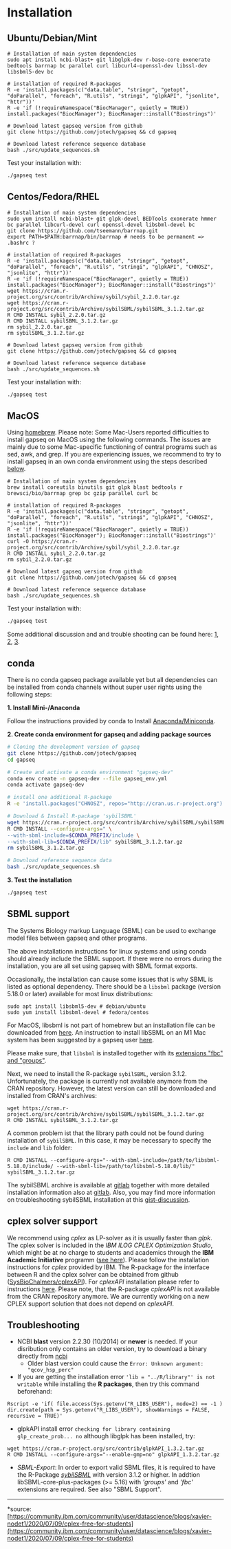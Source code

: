 # Installation

## Ubuntu/Debian/Mint
```
# Installation of main system dependencies
sudo apt install ncbi-blast+ git libglpk-dev r-base-core exonerate bedtools barrnap bc parallel curl libcurl4-openssl-dev libssl-dev libsbml5-dev bc

# installation of required R-packages
R -e 'install.packages(c("data.table", "stringr", "getopt", "doParallel", "foreach", "R.utils", "stringi", "glpkAPI", "jsonlite", "httr"))'
R -e 'if (!requireNamespace("BiocManager", quietly = TRUE)) install.packages("BiocManager"); BiocManager::install("Biostrings")'

# Download latest gapseq version from github
git clone https://github.com/jotech/gapseq && cd gapseq

# Download latest reference sequence database
bash ./src/update_sequences.sh
```

Test your installation with:
```sh
./gapseq test
```

## Centos/Fedora/RHEL
```
# Installation of main system dependencies
sudo yum install ncbi-blast+ git glpk-devel BEDTools exonerate hmmer bc parallel libcurl-devel curl openssl-devel libsbml-devel bc
git clone https://github.com/tseemann/barrnap.git
export PATH=$PATH:barrnap/bin/barrnap # needs to be permanent => .bashrc ?

# installation of required R-packages
R -e 'install.packages(c("data.table", "stringr", "getopt", "doParallel", "foreach", "R.utils", "stringi", "glpkAPI", "CHNOSZ", "jsonlite", "httr"))'
R -e 'if (!requireNamespace("BiocManager", quietly = TRUE)) install.packages("BiocManager"); BiocManager::install("Biostrings")'
wget https://cran.r-project.org/src/contrib/Archive/sybil/sybil_2.2.0.tar.gz
wget https://cran.r-project.org/src/contrib/Archive/sybilSBML/sybilSBML_3.1.2.tar.gz
R CMD INSTALL sybil_2.2.0.tar.gz
R CMD INSTALL sybilSBML_3.1.2.tar.gz
rm sybil_2.2.0.tar.gz
rm sybilSBML_3.1.2.tar.gz

# Download latest gapseq version from github
git clone https://github.com/jotech/gapseq && cd gapseq

# Download latest reference sequence database
bash ./src/update_sequences.sh
```

Test your installation with:
```sh
./gapseq test
```

## MacOS
Using [homebrew](https://brew.sh). Please note: Some Mac-Users reported difficulties to install gapseq on MacOS using the following commands. The issues are mainly due to some Mac-specific functioning of central programs such as sed, awk, and grep. If you are experiencing issues, we recommend to try to install gapseq in an own conda environment using the steps described [below](#conda).
```
# Installation of main system dependencies
brew install coreutils binutils git glpk blast bedtools r brewsci/bio/barrnap grep bc gzip parallel curl bc

# installation of required R-packages
R -e 'install.packages(c("data.table", "stringr", "getopt", "doParallel", "foreach", "R.utils", "stringi", "glpkAPI", "CHNOSZ", "jsonlite", "httr"))'
R -e 'if (!requireNamespace("BiocManager", quietly = TRUE)) install.packages("BiocManager"); BiocManager::install("Biostrings")'
curl -O https://cran.r-project.org/src/contrib/Archive/sybil/sybil_2.2.0.tar.gz
R CMD INSTALL sybil_2.2.0.tar.gz
rm sybil_2.2.0.tar.gz

# Download latest gapseq version from github
git clone https://github.com/jotech/gapseq && cd gapseq

# Download latest reference sequence database
bash ./src/update_sequences.sh
```

Test your installation with:
```sh
./gapseq test
```

Some additional discussion and and trouble shooting can be found here: [1](https://apple.stackexchange.com/a/69332), [2](https://github.com/jotech/gapseq/issues/28), [3](https://github.com/jotech/gapseq/issues/143#issuecomment-1263349021).

## conda
There is no conda gapseq package available yet but all dependencies can be installed from conda channels without super user rights using the following steps:

**1. Install Mini-/Anaconda**

Follow the instructions provided by conda to Install [Anaconda/Miniconda](https://conda.io/projects/conda/en/latest/user-guide/install/index.html).

**2. Create conda environment for gapseq and adding package sources**

```sh
# Cloning the development version of gapseq
git clone https://github.com/jotech/gapseq
cd gapseq

# Create and activate a conda environment "gapseq-dev"
conda env create -n gapseq-dev --file gapseq_env.yml
conda activate gapseq-dev

# install one additional R-package
R -e 'install.packages("CHNOSZ", repos="http://cran.us.r-project.org")'

# Download & Install R-package 'sybilSBML'
wget https://cran.r-project.org/src/contrib/Archive/sybilSBML/sybilSBML_3.1.2.tar.gz
R CMD INSTALL --configure-args=" \
--with-sbml-include=$CONDA_PREFIX/include \
--with-sbml-lib=$CONDA_PREFIX/lib" sybilSBML_3.1.2.tar.gz
rm sybilSBML_3.1.2.tar.gz

# Download reference sequence data
bash ./src/update_sequences.sh
```

**3. Test the installation**

```sh
./gapseq test
```

## SBML support
The Systems Biology markup Language (SBML) can be used to exchange model files between gapseq and other programs.

The above installationn instructions for linux systems and using conda should already include the SBML support. If there were no errors during the installation, you are all set using gapseq with SBML format exports.

Occasionally, the installation can cause some issues that is why SBML is listed as optional dependency.
There should be a ``libsbml`` package (version 5.18.0 or later) available for most linux distributions:
```
sudo apt install libsbml5-dev # debian/ubuntu
sudo yum install libsbml-devel # fedora/centos
```
For MacOS, libsbml is not part of homebrew but an installation file can be downloaded from [here](https://sourceforge.net/projects/sbml/files/libsbml/5.18.0/stable/Mac%20OS%20X/). An instruction to install libSBML on an M1 Mac system has been suggested by a gapseq user [here](https://github.com/jotech/gapseq/issues/143#issuecomment-1263349021).

Please make sure, that `libsbml` is installed together with its [extensions "fbc" and "groups"](https://sbml.org/software/libsbml/).

Next, we need to install the R-package `sybilSBML`, version 3.1.2. Unfortunately, the package is currently not available anymore from the CRAN repository. However, the latest version can still be downloaded and installed from CRAN's archives:

```
wget https://cran.r-project.org/src/contrib/Archive/sybilSBML/sybilSBML_3.1.2.tar.gz
R CMD INSTALL sybilSBML_3.1.2.tar.gz
```
A common problem ist that the library path could not be found during installation of ``sybilSBML``. In this case, it may be necessary to specify the ``include`` and ``lib`` folder:
```
R CMD INSTALL --configure-args="--with-sbml-include=/path/to/libsbml-5.18.0/include/ --with-sbml-lib=/path/to/libsbml-5.18.0/lib/" sybilSBML_3.1.2.tar.gz
```
The sybilSBML archive is available at [gitlab](https://gitlab.cs.uni-duesseldorf.de/general/ccb/sybilSBML) together with more detailed installation information also at [gitlab](https://gitlab.cs.uni-duesseldorf.de/general/ccb/sybilSBML/-/blob/master/inst/INSTALL). Also, you may find more information on troubleshooting sybilSBML installation at this [gist-discussion](https://gist.github.com/dosorio/ea4baf66ee68821014d7dc6d92a48c55).

## cplex solver support

We recommend using *cplex* as LP-solver as it is usually faster than *glpk*. The cplex solver is included in the *IBM ILOG CPLEX Optimization Studio*, which might be at no charge to students and academics through the **IBM Academic Initiative** programm ([see here](https://community.ibm.com/community/user/ai-datascience/blogs/xavier-nodet1/2020/07/09/cplex-free-for-students)). Please follow the installation instructions for *cplex* provided by IBM.
The R-package for the interface between R and the cplex solver can be obtained from github ([SysBioChalmers/cplexAPI](https://github.com/SysBioChalmers/cplexAPI)). For *cplexAPI* installation please refer to instructions [here](https://github.com/SysBioChalmers/cplexAPI/blob/3070a6b60bb650919ee1b0db8b8223de99f88c3a/inst/INSTALL). Please note, that the R-package *cplexAPI* is not available from the CRAN repository anymore. We are currently working on a new CPLEX support solution that does not depend on *cplexAPI*.  


## Troubleshooting
- NCBI **blast** version 2.2.30 (10/2014) or **newer** is needed. If your disribution only contains an older version, try to download a binary directly from [ncbi](https://shorturl.at/jkAH0)
  * Older blast version could cause the ``Error: Unknown argument: "qcov_hsp_perc"``
- If you are getting the installation error ``'lib = "../R/library"' is not writable`` while installing the **R packages**, then try this command beforehand:
```
Rscript -e 'if( file.access(Sys.getenv("R_LIBS_USER"), mode=2) == -1 ) dir.create(path = Sys.getenv("R_LIBS_USER"), showWarnings = FALSE, recursive = TRUE)'
```
- glpkAPI install error ``checking for library containing glp_create_prob... no`` although libglpk has been installed, try:
```
wget https://cran.r-project.org/src/contrib/glpkAPI_1.3.2.tar.gz
R CMD INSTALL --configure-args="--enable-gmp=no" glpkAPI_1.3.2.tar.gz
```
- *SBML-Export*: In order to export valid SBML files, it is required to have the R-Package [*sybilSBML*](https://cran.r-project.org/web/packages/sybilSBML/index.html) with version 3.1.2 or higher. In addtion libSBML-core-plus-packages (>= 5.16) with *'groups'* and *'fbc'* extensions are required. See also "SBML Support".

***
*source: [https://community.ibm.com/community/user/datascience/blogs/xavier-nodet1/2020/07/09/cplex-free-for-students](https://community.ibm.com/community/user/datascience/blogs/xavier-nodet1/2020/07/09/cplex-free-for-students)
